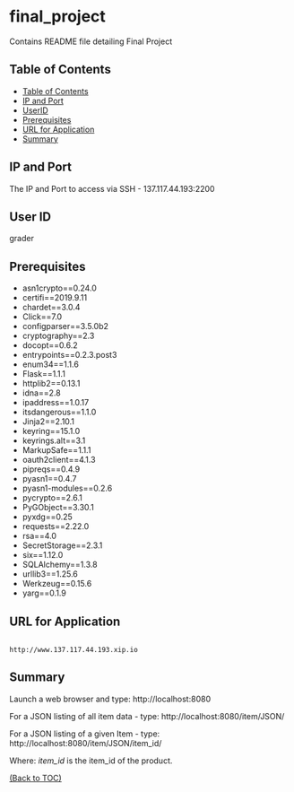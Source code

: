 # final_project
Contains README file detailing Final Project

## Table of Contents

- [Table of Contents](#table-of-contents)
- [IP and Port](#IP-and-Port)
- [UserID](#User-ID)
- [Prerequisites](#Prerequisites)
- [URL for Application](#URL-for-Application)
- [Summary](#Summary)

## IP and Port

The IP and Port to access via SSH - 137.117.44.193:2200

## User ID

grader

## Prerequisites

* asn1crypto==0.24.0
* certifi==2019.9.11
* chardet==3.0.4
* Click==7.0
* configparser==3.5.0b2
* cryptography==2.3
* docopt==0.6.2
* entrypoints==0.2.3.post3
* enum34==1.1.6
* Flask==1.1.1
* httplib2==0.13.1
* idna==2.8
* ipaddress==1.0.17
* itsdangerous==1.1.0
* Jinja2==2.10.1
* keyring==15.1.0
* keyrings.alt==3.1
* MarkupSafe==1.1.1
* oauth2client==4.1.3
* pipreqs==0.4.9
* pyasn1==0.4.7
* pyasn1-modules==0.2.6
* pycrypto==2.6.1
* PyGObject==3.30.1
* pyxdg==0.25
* requests==2.22.0
* rsa==4.0
* SecretStorage==2.3.1
* six==1.12.0
* SQLAlchemy==1.3.8
* urllib3==1.25.6
* Werkzeug==0.15.6
* yarg==0.1.9


## URL for Application

```

http://www.137.117.44.193.xip.io

```

## Summary

Launch a web browser and type: http://localhost:8080

For a JSON listing of all item data - type: http://localhost:8080/item/JSON/

For a JSON listing of a given Item  - type: http://localhost:8080/item/JSON/item_id/

 Where: *item_id* is the item_id of the product.
     
    


[(Back to TOC)](#table-of-contents)

